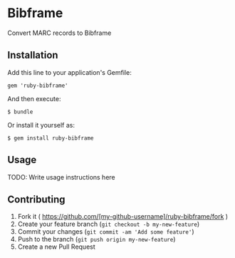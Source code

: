 # Bibframe

Convert MARC records to Bibframe

## Installation

Add this line to your application's Gemfile:

    gem 'ruby-bibframe'

And then execute:

    $ bundle

Or install it yourself as:

    $ gem install ruby-bibframe

## Usage

TODO: Write usage instructions here

## Contributing

1. Fork it ( https://github.com/[my-github-username]/ruby-bibframe/fork )
2. Create your feature branch (`git checkout -b my-new-feature`)
3. Commit your changes (`git commit -am 'Add some feature'`)
4. Push to the branch (`git push origin my-new-feature`)
5. Create a new Pull Request
